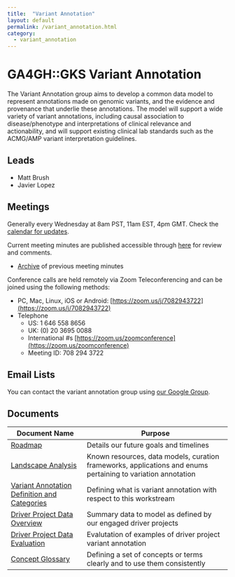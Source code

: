 ```yaml
---
title:  "Variant Annotation"
layout: default
permalink: /variant_annotation.html
category:
  - variant_annotation
---
```


# GA4GH::GKS Variant Annotation

The Variant Annotation group aims to develop a common data model to represent annotations made on genomic variants, and the evidence and provenance that underlie these annotations. The model will support a wide variety of variant annotations, including causal association to disease/phenotype and interpretations of clinical relevance and actionability, and will support existing clinical lab standards such as the ACMG/AMP variant interpretation guidelines.

## Leads

* Matt Brush
* Javier Lopez

## Meetings

Generally every Wednesday at 8am PST, 11am EST, 4pm GMT. Check the [calendar for updates](https://calendar.google.com/calendar/b/1?cid=Z2Vub21pY3NhbmRoZWFsdGgub3JnX2trZTc4cnBuZms0dGszdmNyam8wODUxcHEwQGdyb3VwLmNhbGVuZGFyLmdvb2dsZS5jb20).

Current meeting minutes are published accessible through [here](https://docs.google.com/document/d/13sSChUB9rW7vl1ep-tZnaDzSWb_MyWIvSzEFVS32quE) for review and comments. 
* [Archive](/variant_annotation_minutes.html) of previous meeting minutes

Conference calls are held remotely via Zoom Teleconferencing and can be joined using the following methods:

* PC, Mac, Linux, iOS or Android: [https://zoom.us/j/7082943722](https://zoom.us/j/7082943722)
* Telephone
  * US: 1 646 558 8656  
  * UK: (0) 20 3695 0088
  * International #s [https://zoom.us/zoomconference](https://zoom.us/zoomconference)
  * Meeting ID: 708 294 3722

## Email Lists

You can contact the variant annotation group using [our Google Group](https://groups.google.com/a/ga4gh.org/d/forum/ga4gh-variant-annotation).

## Documents

| Document Name | Purpose |
|----------------|-----------|
| [Roadmap](https://docs.google.com/document/d/1Hu1t_JPtm1T12M5iJVPsZxDvE-OJp-munyWh-S7vu68/edit ) | Details our future goals and timelines |
| [Landscape Analysis](https://docs.google.com/spreadsheets/d/1BV0BuvdkobVAi3YLCzqUUqBGT-wM2jPfLvVQAF5IQcc/edit#gid=1171477640) | Known resources, data models, curation frameworks, applications and enums pertaining to variation annotation |
| [Variant Annotation Definition and Categories](https://docs.google.com/document/d/1csUrC4kX6G1V1GIz07btQQ3oL_cdDPJShuauL_uCjEw/edit) | Defining what is variant annotation with respect to this workstream |
| [Driver Project Data Overview](https://docs.google.com/document/d/1qRlDRXaKoeW8vWZ6meQBNutXsTIBqtQrf7B0IJ4JDNg/edit#heading=h.pd5a1roctmgj) | Summary data to model as defined by our engaged driver projects |
| [Driver Project Data Evaluation](https://docs.google.com/document/d/1BbRfPyYH3aHGEK1QhoVRGQJtY9FkVF0GHdaSzez1Reo/edit#heading=h.gy3xodyz89u6) | Evalutation of examples of driver project variant annotation |
| [Concept Glossary](https://docs.google.com/document/d/1zrOXzD08XletSHwrJHofkPufANkAy7marAkPyFX9AVY/edit) | Defining a set of concepts or terms clearly and to use them consistently |
